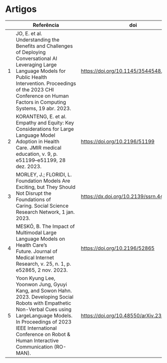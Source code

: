 # Artigos
|  | Referência | doi |
| ------ | ------ | ------ |
| 1 | JO, E. et al. Understanding the Benefits and Challenges of Deploying Conversational AI Leveraging Large Language Models for Public Health Intervention. Proceedings of the 2023 CHI Conference on Human Factors in Computing Systems, 19 abr. 2023. | https://doi.org/10.1145/3544548.3581503 |
| 2 | KORANTENG, E. et al. Empathy and Equity: Key Considerations for Large Language Model Adoption in Health Care. JMIR medical education, v. 9, p. e51199–e51199, 28 dez. 2023. | https://doi.org/10.2196/51199 |
| 3 | MORLEY, J.; FLORIDI, L. Foundation Models Are Exciting, but They Should Not Disrupt the Foundations of Caring. Social Science Research Network, 1 jan. 2023. | https://dx.doi.org/10.2139/ssrn.4424821 |
| 4 | MESKÓ, B. The Impact of Multimodal Large Language Models on Health Care’s Future. Journal of Medical Internet Research, v. 25, n. 1, p. e52865, 2 nov. 2023. | https://doi.org/10.2196/52865 |
| 5 | Yoon Kyung Lee, Yoonwon Jung, Gyuyi Kang, and Sowon Hahn. 2023. Developing Social Robots with Empathetic Non-Verbal Cues using LargeLanguage Models. In Proceedings of 2023 IEEE International Conference on Robot & Human Interactive Communication (RO-MAN). | https://doi.org/10.48550/arXiv.2308.16529 |